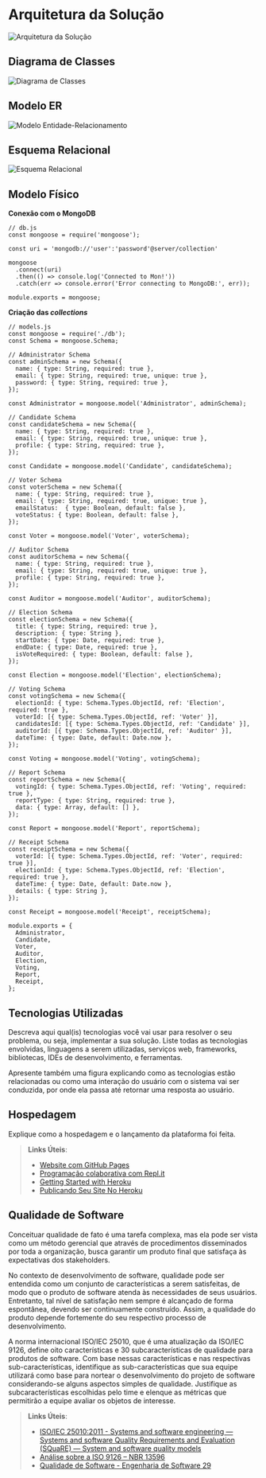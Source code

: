 # Arquitetura da Solução

![Arquitetura da Solução](img/votz_arquitetura.png)

## Diagrama de Classes

![Diagrama de Classes](img/votz_diagramaclasses.png)

## Modelo ER

![Modelo Entidade-Relacionamento](img/votz_modeloER.png)

## Esquema Relacional

![Esquema Relacional](img/votz_esquemaRelacional.png)

## Modelo Físico


**Conexão com o MongoDB**

```
// db.js
const mongoose = require('mongoose');

const uri = 'mongodb://'user':'password'@server/collection'

mongoose
  .connect(uri)
  .then(() => console.log('Connected to Mon!'))
  .catch(err => console.error('Error connecting to MongoDB:', err));

module.exports = mongoose;
```
**Criação das *collections***

```
// models.js
const mongoose = require('./db');
const Schema = mongoose.Schema;

// Administrator Schema
const adminSchema = new Schema({
  name: { type: String, required: true },
  email: { type: String, required: true, unique: true },
  password: { type: String, required: true },
});

const Administrator = mongoose.model('Administrator', adminSchema);

// Candidate Schema
const candidateSchema = new Schema({
  name: { type: String, required: true },
  email: { type: String, required: true, unique: true },
  profile: { type: String, required: true },
});

const Candidate = mongoose.model('Candidate', candidateSchema);

// Voter Schema
const voterSchema = new Schema({
  name: { type: String, required: true },
  email: { type: String, required: true, unique: true },
  emailStatus:  { type: Boolean, default: false },
  voteStatus: { type: Boolean, default: false },
});

const Voter = mongoose.model('Voter', voterSchema);

// Auditor Schema
const auditorSchema = new Schema({
  name: { type: String, required: true },
  email: { type: String, required: true, unique: true },
  profile: { type: String, required: true },
});

const Auditor = mongoose.model('Auditor', auditorSchema);

// Election Schema
const electionSchema = new Schema({
  title: { type: String, required: true },
  description: { type: String },
  startDate: { type: Date, required: true },
  endDate: { type: Date, required: true },
  isVoteRequired: { type: Boolean, default: false },
});

const Election = mongoose.model('Election', electionSchema);

// Voting Schema
const votingSchema = new Schema({
  electionId: { type: Schema.Types.ObjectId, ref: 'Election', required: true },
  voterId: [{ type: Schema.Types.ObjectId, ref: 'Voter' }],
  candidatesId: [{ type: Schema.Types.ObjectId, ref: 'Candidate' }],
  auditorId: [{ type: Schema.Types.ObjectId, ref: 'Auditor' }],
  dateTime: { type: Date, default: Date.now },
});

const Voting = mongoose.model('Voting', votingSchema);

// Report Schema
const reportSchema = new Schema({
  votingId: { type: Schema.Types.ObjectId, ref: 'Voting', required: true },
  reportType: { type: String, required: true },
  data: { type: Array, default: [] },
});

const Report = mongoose.model('Report', reportSchema);

// Receipt Schema
const receiptSchema = new Schema({
  voterId: [{ type: Schema.Types.ObjectId, ref: 'Voter', required: true }],
  electionId: { type: Schema.Types.ObjectId, ref: 'Election', required: true },
  dateTime: { type: Date, default: Date.now },
  details: { type: String },
});

const Receipt = mongoose.model('Receipt', receiptSchema);

module.exports = {
  Administrator,
  Candidate,
  Voter,
  Auditor,
  Election,
  Voting,
  Report,
  Receipt,
};

```

## Tecnologias Utilizadas

Descreva aqui qual(is) tecnologias você vai usar para resolver o seu problema, ou seja, implementar a sua solução. Liste todas as tecnologias envolvidas, linguagens a serem utilizadas, serviços web, frameworks, bibliotecas, IDEs de desenvolvimento, e ferramentas.

Apresente também uma figura explicando como as tecnologias estão relacionadas ou como uma interação do usuário com o sistema vai ser conduzida, por onde ela passa até retornar uma resposta ao usuário.

## Hospedagem

Explique como a hospedagem e o lançamento da plataforma foi feita.

> **Links Úteis**:
>
> - [Website com GitHub Pages](https://pages.github.com/)
> - [Programação colaborativa com Repl.it](https://repl.it/)
> - [Getting Started with Heroku](https://devcenter.heroku.com/start)
> - [Publicando Seu Site No Heroku](http://pythonclub.com.br/publicando-seu-hello-world-no-heroku.html)

## Qualidade de Software

Conceituar qualidade de fato é uma tarefa complexa, mas ela pode ser vista como um método gerencial que através de procedimentos disseminados por toda a organização, busca garantir um produto final que satisfaça às expectativas dos stakeholders.

No contexto de desenvolvimento de software, qualidade pode ser entendida como um conjunto de características a serem satisfeitas, de modo que o produto de software atenda às necessidades de seus usuários. Entretanto, tal nível de satisfação nem sempre é alcançado de forma espontânea, devendo ser continuamente construído. Assim, a qualidade do produto depende fortemente do seu respectivo processo de desenvolvimento.

A norma internacional ISO/IEC 25010, que é uma atualização da ISO/IEC 9126, define oito características e 30 subcaracterísticas de qualidade para produtos de software.
Com base nessas características e nas respectivas sub-características, identifique as sub-características que sua equipe utilizará como base para nortear o desenvolvimento do projeto de software considerando-se alguns aspectos simples de qualidade. Justifique as subcaracterísticas escolhidas pelo time e elenque as métricas que permitirão a equipe avaliar os objetos de interesse.

> **Links Úteis**:
>
> - [ISO/IEC 25010:2011 - Systems and software engineering — Systems and software Quality Requirements and Evaluation (SQuaRE) — System and software quality models](https://www.iso.org/standard/35733.html/)
> - [Análise sobre a ISO 9126 – NBR 13596](https://www.tiespecialistas.com.br/analise-sobre-iso-9126-nbr-13596/)
> - [Qualidade de Software - Engenharia de Software 29](https://www.devmedia.com.br/qualidade-de-software-engenharia-de-software-29/18209/)
